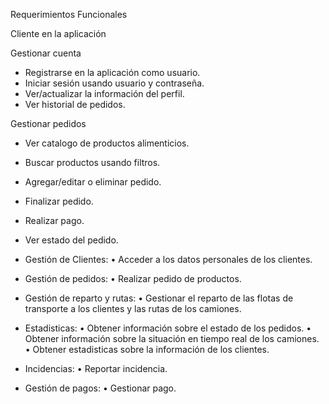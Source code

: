 Requerimientos Funcionales

Cliente en la aplicación

  Gestionar cuenta
  - Registrarse en la aplicación como usuario.
  - Iniciar sesión usando usuario y contraseña.
  - Ver/actualizar la información del perfil.
  - Ver historial de pedidos.

  Gestionar pedidos
  - Ver catalogo de productos alimenticios.
  - Buscar productos usando filtros.
  - Agregar/editar o eliminar pedido.
  - Finalizar pedido.
  - Realizar pago.
  - Ver estado del pedido.



- Gestión de Clientes:
  • Acceder a los datos personales de los clientes.

- Gestión de pedidos:
  • Realizar pedido de productos.

- Gestión de reparto y rutas:
  • Gestionar el reparto de las flotas de transporte a los clientes y las rutas de los camiones.

- Estadisticas:
  • Obtener información sobre el estado de los pedidos.
  • Obtener información sobre la situación en tiempo real de los camiones.
  • Obtener estadisticas sobre la información de los clientes.

- Incidencias:
  • Reportar incidencia.

- Gestión de pagos:
  • Gestionar pago.
